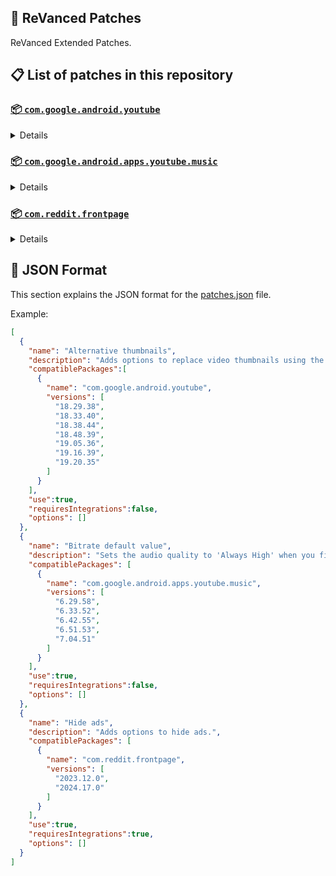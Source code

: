 ## 🧩 ReVanced Patches

ReVanced Extended Patches.

## 📋 List of patches in this repository

### [📦 `com.google.android.youtube`](https://play.google.com/store/apps/details?id=com.google.android.youtube)
<details>

| 💊 Patch | 📜 Description | 🏹 Target Version |
|:--------:|:--------------:|:-----------------:|
| `Alternative thumbnails` | Adds options to replace video thumbnails using the DeArrow API or image captures from the video. | 18.29.38 ~ 19.20.35 |
| `Ambient mode control` | Adds options to disable ambient mode and to bypass ambient mode restrictions. | 18.29.38 ~ 19.20.35 |
| `Change Shorts repeat state` | Adds an option to control whether Shorts should repeat, autoplay, or pause upon ending. | 18.29.38 ~ 19.20.35 |
| `Change player flyout menu toggles` | Adds an option to use text toggles instead of switch toggles within the additional settings menu. | 18.29.38 ~ 19.20.35 |
| `Change start page` | Adds an option to set which page the app opens in instead of the homepage. | 18.29.38 ~ 19.20.35 |
| `Custom Shorts action buttons` | Changes, at compile time, the icon of the action buttons of the Shorts player. | 18.29.38 ~ 19.20.35 |
| `Custom branding icon for YouTube` | Changes the YouTube app icon to the icon specified in options.json. | 18.29.38 ~ 19.20.35 |
| `Custom branding name for YouTube` | Renames the YouTube app to the name specified in options.json. | 18.29.38 ~ 19.20.35 |
| `Custom double tap length` | Adds 'double-tap to seek' values that are specified in options.json. | 18.29.38 ~ 19.20.35 |
| `Custom header for YouTube` | Applies a custom header in the top left corner within the app. | 18.29.38 ~ 19.20.35 |
| `Custom package name` | Changes the package name for the non-root build of YouTube and YouTube Music to the name specified in options.json. | ALL |
| `Description components` | Adds options to hide and disable description components. | 18.29.38 ~ 19.20.35 |
| `Disable QUIC protocol` | Adds an option to disable CronetEngine's QUIC protocol. | 18.29.38 ~ 19.20.35 |
| `Disable auto audio tracks` | Adds an option to disable audio tracks from being automatically enabled. | 18.29.38 ~ 19.20.35 |
| `Disable auto captions` | Adds an option to disable captions from being automatically enabled. | 18.29.38 ~ 19.20.35 |
| `Disable haptic feedback` | Adds options to disable haptic feedback when swiping in the video player. | 18.29.38 ~ 19.20.35 |
| `Disable resuming Shorts on startup` | Adds an option to disable the Shorts player from resuming on app startup when Shorts were last being watched. | 18.29.38 ~ 19.20.35 |
| `Disable splash animation` | Adds an option to disable the splash animation on app startup. | 18.29.38 ~ 19.20.35 |
| `Enable OPUS codec` | Adds an options to enable the OPUS audio codec if the player response includes. | 18.29.38 ~ 19.20.35 |
| `Enable debug logging` | Adds an option to enable debug logging. | 18.29.38 ~ 19.20.35 |
| `Enable external browser` | Adds an option to always open links in your browser instead of in the in-app-browser. | 18.29.38 ~ 19.20.35 |
| `Enable gradient loading screen` | Adds an option to enable the gradient loading screen. | 18.29.38 ~ 19.20.35 |
| `Enable open links directly` | Adds an option to skip over redirection URLs in external links. | 18.29.38 ~ 19.20.35 |
| `Force hide player buttons background` | Removes, at compile time, the dark background surrounding the video player controls. | 18.29.38 ~ 19.20.35 |
| `Fullscreen components` | Adds options to hide or change components related to fullscreen. | 18.29.38 ~ 19.20.35 |
| `GmsCore support` | Allows patched Google apps to run without root and under a different package name by using GmsCore instead of Google Play Services. | 18.29.38 ~ 19.20.35 |
| `Hide Shorts dimming` | Removes, at compile time, the dimming effect at the top and bottom of Shorts videos. | 18.29.38 ~ 19.20.35 |
| `Hide action buttons` | Adds options to hide action buttons under videos. | 18.29.38 ~ 19.20.35 |
| `Hide ads` | Adds options to hide ads. | 18.29.38 ~ 19.20.35 |
| `Hide animated button background` | Removes, at compile time, the background of the animated pause and play buttons in the Shorts player. | 18.29.38 ~ 19.20.35 |
| `Hide comments components` | Adds options to hide components related to comments. | 18.29.38 ~ 19.20.35 |
| `Hide double tap overlay filter` | Removes, at compile time, the dark overlay that appears when double-tapping to seek. | 18.29.38 ~ 19.20.35 |
| `Hide double tap to like animations` | Removes, at compile time, the like animations that appear when double-tapping in the Shorts player. | 18.29.38 ~ 19.20.35 |
| `Hide feed components` | Adds options to hide components related to feeds. | 18.29.38 ~ 19.20.35 |
| `Hide feed flyout menu` | Adds the ability to hide feed flyout menu components using a custom filter. | 18.29.38 ~ 19.20.35 |
| `Hide layout components` | Adds options to hide general layout components. | 18.29.38 ~ 19.20.35 |
| `Hide player buttons` | Adds options to hide buttons in the video player. | 18.29.38 ~ 19.20.35 |
| `Hide player flyout menu` | Adds options to hide player flyout menu components. | 18.29.38 ~ 19.20.35 |
| `Layout switch` | Adds an option to spoof the dpi in order to use a tablet or phone layout. | 18.29.38 ~ 19.20.35 |
| `MaterialYou` | Applies the MaterialYou theme for Android 12+ devices. | 18.29.38 ~ 19.20.35 |
| `Miniplayer` | Adds options to change the in app minimized player, and if patching target 19.16+ adds options to use modern miniplayers. | 18.29.38 ~ 19.20.35 |
| `Navigation bar components` | Adds options to hide or change components related to the navigation bar. | 18.29.38 ~ 19.20.35 |
| `Overlay buttons` | Adds options to display overlay buttons in the video player. | 18.29.38 ~ 19.20.35 |
| `Player components` | Adds options to hide or change components related to the video player. | 18.29.38 ~ 19.20.35 |
| `Remove background playback restrictions` | Removes restrictions on background playback, including playing kids videos in the background. | 18.29.38 ~ 19.20.35 |
| `Remove viewer discretion dialog` | Adds an option to remove the dialog that appears when opening a video that has been age-restricted by accepting it automatically. This does not bypass the age restriction. | 18.29.38 ~ 19.20.35 |
| `Return YouTube Dislike` | Adds an option to show the dislike count of videos using the Return YouTube Dislike API. | 18.29.38 ~ 19.20.35 |
| `Sanitize sharing links` | Adds an option to remove tracking query parameters from URLs when sharing links. | 18.29.38 ~ 19.20.35 |
| `Seekbar components` | Adds options to hide or change components related to the seekbar. | 18.29.38 ~ 19.20.35 |
| `Settings for YouTube` | Applies mandatory patches to implement ReVanced Extended settings into the application. | 18.29.38 ~ 19.20.35 |
| `Shorts components` | Adds options to hide or change components related to YouTube Shorts. | 18.29.38 ~ 19.20.35 |
| `SponsorBlock` | Adds options to enable and configure SponsorBlock, which can skip undesired video segments, such as sponsored content. | 18.29.38 ~ 19.20.35 |
| `Spoof app version` | Adds options to spoof the YouTube client version. This can be used to restore old UI elements and features. | 18.29.38 ~ 19.20.35 |
| `Spoof client` | Adds options to spoof the client to allow video playback. | 18.29.38 ~ 19.20.35 |
| `Swipe controls` | Adds options to enable and configure volume and brightness swipe controls. | 18.29.38 ~ 19.20.35 |
| `Theme` | Changes the app's theme to the values specified in options.json. | 18.29.38 ~ 19.20.35 |
| `Toolbar components` | Adds options to hide or change components located on the toolbar, such as toolbar buttons, search bar, and header. | 18.29.38 ~ 19.20.35 |
| `Translations for YouTube` | Add translations or remove string resources. | 18.29.38 ~ 19.20.35 |
| `Video playback` | Adds options to customize settings related to video playback, such as default video quality and playback speed. | 18.29.38 ~ 19.20.35 |
| `Visual preferences icons` | Adds icons to specific preferences in the settings. | 18.29.38 ~ 19.20.35 |
</details>

### [📦 `com.google.android.apps.youtube.music`](https://play.google.com/store/apps/details?id=com.google.android.apps.youtube.music)
<details>

| 💊 Patch | 📜 Description | 🏹 Target Version |
|:--------:|:--------------:|:-----------------:|
| `Amoled` | Applies a pure black theme to some components. | 6.29.58 ~ 7.04.51 |
| `Bitrate default value` | Sets the audio quality to 'Always High' when you first install the app. | 6.29.58 ~ 7.04.51 |
| `Certificate spoof` | Enables YouTube Music to work with Android Auto by spoofing the YouTube Music certificate. | 6.29.58 ~ 7.04.51 |
| `Change start page` | Adds an option to set which page the app opens in instead of the homepage. | 6.29.58 ~ 7.04.51 |
| `Custom branding icon for YouTube Music` | Changes the YouTube Music app icon to the icon specified in options.json. | 6.29.58 ~ 7.04.51 |
| `Custom branding name for YouTube Music` | Renames the YouTube Music app to the name specified in options.json. | 6.29.58 ~ 7.04.51 |
| `Custom header for YouTube Music` | Applies a custom header in the top left corner within the app. | 6.29.58 ~ 7.04.51 |
| `Custom package name` | Changes the package name for the non-root build of YouTube and YouTube Music to the name specified in options.json. | 6.29.58+ |
| `Disable auto captions` | Adds an option to disable captions from being automatically enabled. | 6.29.58 ~ 7.04.51 |
| `Disable dislike redirection` | Adds an option to disable redirection to the next track when clicking the Dislike button. | 6.29.58 ~ 7.04.51 |
| `Enable OPUS codec` | Adds an options to enable the OPUS audio codec if the player response includes. | 6.29.58 ~ 7.04.51 |
| `Enable debug logging` | Adds an option to enable debug logging. | 6.29.58 ~ 7.04.51 |
| `Enable landscape mode` | Adds an option to enable landscape mode when rotating the screen on phones. | 6.29.58 ~ 7.04.51 |
| `Flyout menu components` | Adds options to hide or change flyout menu components. | 6.29.58 ~ 7.04.51 |
| `GmsCore support` | Allows patched Google apps to run without root and under a different package name by using GmsCore instead of Google Play Services. | 6.29.58 ~ 7.04.51 |
| `Hide account components` | Adds options to hide components related to the account menu. | 6.29.58 ~ 7.04.51 |
| `Hide action bar components` | Adds options to hide action bar components and replace the offline download button with an external download button. | 6.29.58 ~ 7.04.51 |
| `Hide ads` | Adds options to hide ads. | 6.29.58 ~ 7.04.51 |
| `Hide double tap overlay filter` | Removes, at compile time, the dark overlay that appears when double-tapping to seek. | 6.29.58 ~ 7.04.51 |
| `Hide layout components` | Adds options to hide general layout components. | 6.29.58 ~ 7.04.51 |
| `Hide overlay filter` | Removes, at compile time, the dark overlay that appears when player flyout menus are open. | 6.29.58 ~ 7.04.51 |
| `Hide player overlay filter` | Removes, at compile time, the dark overlay that appears when single-tapping in the player. | 6.29.58 ~ 7.04.51 |
| `Navigation bar components` | Adds options to hide or change components related to the navigation bar. | 6.29.58 ~ 7.04.51 |
| `Player components` | Adds options to hide or change components related to the player. | 6.29.58 ~ 7.04.51 |
| `Remove background playback restrictions` | Removes restrictions on background playback, including playing kids videos in the background. | 6.29.58 ~ 7.04.51 |
| `Remove viewer discretion dialog` | Adds an option to remove the dialog that appears when opening a video that has been age-restricted by accepting it automatically. This does not bypass the age restriction. | 6.29.58 ~ 7.04.51 |
| `Restore old style library shelf` | Adds an option to return the Library tab to the old style. | 6.29.58 ~ 7.04.51 |
| `Return YouTube Dislike` | Adds an option to show the dislike count of songs using the Return YouTube Dislike API. | 6.29.58 ~ 7.04.51 |
| `Sanitize sharing links` | Adds an option to remove tracking query parameters from URLs when sharing links. | 6.29.58 ~ 7.04.51 |
| `Settings for YouTube Music` | Applies mandatory patches to implement ReVanced Extended settings into the application. | 6.29.58 ~ 7.04.51 |
| `SponsorBlock` | Adds options to enable and configure SponsorBlock, which can skip undesired video segments, such as non-music sections. | 6.29.58 ~ 7.04.51 |
| `Spoof app version` | Adds options to spoof the YouTube Music client version. This can remove the radio mode restriction in Canadian regions or disable real-time lyrics. | 6.29.58 ~ 7.04.51 |
| `Translations for YouTube Music` | Add translations or remove string resources. | 6.29.58 ~ 7.04.51 |
| `Video playback` | Adds options to customize settings related to video playback, such as default video quality and playback speed. | 6.29.58 ~ 7.04.51 |
</details>

### [📦 `com.reddit.frontpage`](https://play.google.com/store/apps/details?id=com.reddit.frontpage)
<details>

| 💊 Patch | 📜 Description | 🏹 Target Version |
|:--------:|:--------------:|:-----------------:|
| `Change package name` | Changes the package name for Reddit to the name specified in options.json. | 2023.12.0 ~ 2024.17.0 |
| `Custom branding name for Reddit` | Renames the Reddit app to the name specified in options.json. | 2023.12.0 ~ 2024.17.0 |
| `Disable screenshot popup` | Adds an option to disable the popup that appears when taking a screenshot. | 2023.12.0 ~ 2024.17.0 |
| `Hide Recently Visited shelf` | Adds an option to hide the Recently Visited shelf in the sidebar. | 2023.12.0 ~ 2024.17.0 |
| `Hide ads` | Adds options to hide ads. | 2023.12.0 ~ 2024.17.0 |
| `Hide navigation buttons` | Adds options to hide buttons in the navigation bar. | 2023.12.0 ~ 2024.17.0 |
| `Open links directly` | Adds an option to skip over redirection URLs in external links. | 2023.12.0 ~ 2024.17.0 |
| `Open links externally` | Adds an option to always open links in your browser instead of in the in-app-browser. | 2023.12.0 ~ 2024.17.0 |
| `Premium icon` | Unlocks premium app icons. | 2023.12.0 ~ 2024.17.0 |
| `Remove subreddit dialog` | Adds options to remove the NSFW community warning and notifications suggestion dialogs by dismissing them automatically. | 2023.12.0 ~ 2024.17.0 |
| `Sanitize sharing links` | Adds an option to remove tracking query parameters from URLs when sharing links. | 2023.12.0 ~ 2024.17.0 |
| `Settings for Reddit` | Applies mandatory patches to implement ReVanced Extended settings into the application. | 2023.12.0 ~ 2024.17.0 |
</details>



## 📝 JSON Format

This section explains the JSON format for the [patches.json](patches.json) file.

Example:

```json
[
  {
    "name": "Alternative thumbnails",
    "description": "Adds options to replace video thumbnails using the DeArrow API or image captures from the video.",
    "compatiblePackages":[
      {
        "name": "com.google.android.youtube",
        "versions": [
          "18.29.38",
          "18.33.40",
          "18.38.44",
          "18.48.39",
          "19.05.36",
          "19.16.39",
          "19.20.35"
        ]
      }
    ],
    "use":true,
    "requiresIntegrations":false,
    "options": []
  },
  {
    "name": "Bitrate default value",
    "description": "Sets the audio quality to 'Always High' when you first install the app.",
    "compatiblePackages": [
      {
        "name": "com.google.android.apps.youtube.music",
        "versions": [
          "6.29.58",
          "6.33.52",
          "6.42.55",
          "6.51.53",
          "7.04.51"
        ]
      }
    ],
    "use":true,
    "requiresIntegrations":false,
    "options": []
  },
  {
    "name": "Hide ads",
    "description": "Adds options to hide ads.",
    "compatiblePackages": [
      {
        "name": "com.reddit.frontpage",
        "versions": [
          "2023.12.0",
          "2024.17.0"
        ]
      }
    ],
    "use":true,
    "requiresIntegrations":true,
    "options": []
  }
]
```